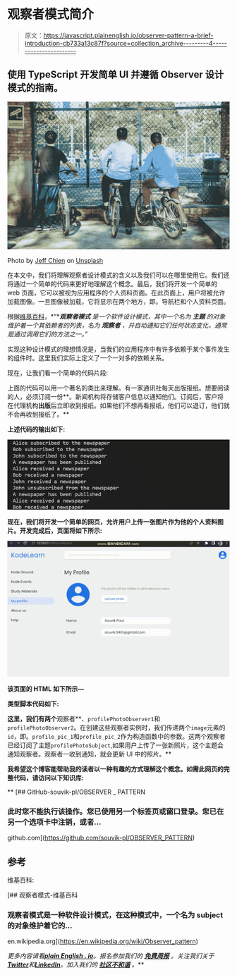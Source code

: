 # 观察者模式简介

> 原文：<https://javascript.plainenglish.io/observer-pattern-a-brief-introduction-cb733a13c87f?source=collection_archive---------4----------------------->

## 使用 TypeScript 开发简单 UI 并遵循 Observer 设计模式的指南。

![](img/78bcb373295d5c815851c471cabb875f.png)

Photo by [Jeff Chien](https://unsplash.com/@junfungchien?utm_source=medium&utm_medium=referral) on [Unsplash](https://unsplash.com?utm_source=medium&utm_medium=referral)

在本文中，我们将理解观察者设计模式的含义以及我们可以在哪里使用它。我们还将通过一个简单的代码来更好地理解这个概念。最后，我们将开发一个简单的 web 页面，它可以被视为应用程序的个人资料页面。在此页面上，用户将被允许加载图像。一旦图像被加载，它将显示在两个地方，即。导航栏和个人资料页面。

根据[维基百科](https://en.wikipedia.org/wiki/Observer_pattern)，*“****观察者模式*** *是一个软件设计模式，其中一个名为* ***主题*** *的对象维护着一个其依赖者的列表，名为* ***观察者*** *，并自动通知它们任何状态变化，通常是通过调用它们的方法之一。”*

实现这种设计模式的理想情况是，当我们的应用程序中有许多依赖于某个事件发生的组件时。这里我们实际上定义了一个一对多的依赖关系。

现在，让我们看一个简单的代码片段:

上面的代码可以用一个著名的类比来理解。有一家通讯社每天出版报纸。想要阅读的人，必须订阅一份**。新闻机构将存储客户信息以通知他们。订阅后，客户将在代理机构**出版**后立即收到报纸。如果他们不想再看报纸，他们可以退订，他们就不会再收到报纸了。**

**上述代码的输出如下:**

**![](img/4dc9a513e108f1ae07e9ddd2bec70052.png)**

**现在，我们将开发一个简单的网页，允许用户上传一张图片作为他的个人资料图片。开发完成后，页面将如下所示:**

**![](img/8398d1aaf30242863ebba4f2d293b54c.png)**

**该页面的 HTML 如下所示—**

**类型脚本代码如下:**

**这里，我们有两个**观察者**、`profilePhotoObserver1`和`profilePhotoObserver2`。在创建这些观察者实例时，我们传递两个`image`元素的`id`，即。`profile_pic_1`和`profile_pic_2`作为构造函数中的参数。这两个观察者已经订阅了主题`profilePhotoSubject`,如果用户上传了一张新照片，这个主题会通知观察者。观察者一收到通知，就会更新 UI 中的照片。**

**我希望这个博客能帮助我的读者以一种有趣的方式理解这个概念。如需此网页的完整代码，请访问以下知识库:**

**[](https://github.com/souvik-pl/OBSERVER_PATTERN) [## GitHub-souvik-pl/OBSERVER _ PATTERN

### 此时您不能执行该操作。您已使用另一个标签页或窗口登录。您已在另一个选项卡中注销，或者…

github.com](https://github.com/souvik-pl/OBSERVER_PATTERN) 

## 参考

维基百科:

[](https://en.wikipedia.org/wiki/Observer_pattern) [## 观察者模式-维基百科

### 观察者模式是一种软件设计模式，在这种模式中，一个名为 subject 的对象维护着它的…

en.wikipedia.org](https://en.wikipedia.org/wiki/Observer_pattern) 

*更多内容请看*[***plain English . io***](https://plainenglish.io/)*。报名参加我们的* [***免费周报***](http://newsletter.plainenglish.io/) *。关注我们关于*[***Twitter***](https://twitter.com/inPlainEngHQ)*和*[***LinkedIn***](https://www.linkedin.com/company/inplainenglish/)*。加入我们的* [***社区不和谐***](https://discord.gg/GtDtUAvyhW) *。***